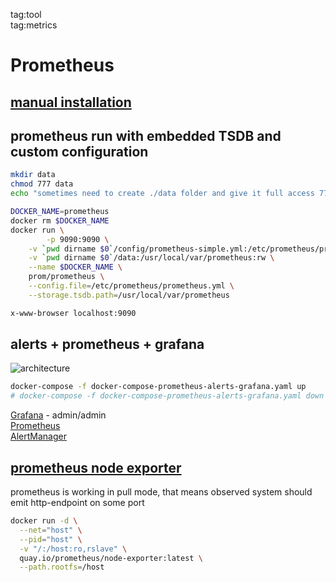 tag:tool  
tag:metrics  

# Prometheus
## [manual installation](https://codewizardly.com/prometheus-on-aws-ec2-part1/)
## prometheus run with embedded TSDB and custom configuration
```sh
mkdir data
chmod 777 data
echo "sometimes need to create ./data folder and give it full access 777 "

DOCKER_NAME=prometheus
docker rm $DOCKER_NAME
docker run \
        -p 9090:9090 \
	-v `pwd dirname $0`/config/prometheus-simple.yml:/etc/prometheus/prometheus.yml  \
	-v `pwd dirname $0`/data:/usr/local/var/prometheus:rw \
	--name $DOCKER_NAME \
	prom/prometheus \
	--config.file=/etc/prometheus/prometheus.yml \
	--storage.tsdb.path=/usr/local/var/prometheus

x-www-browser localhost:9090
```

## alerts + prometheus + grafana 
![architecture](https://github.com/cherkavi/docker-images/assets/8113355/2dd80a65-1400-44f1-8e58-5432bd9e55ab)
```sh
docker-compose -f docker-compose-prometheus-alerts-grafana.yaml up
# docker-compose -f docker-compose-prometheus-alerts-grafana.yaml down
```
[Grafana](http://localhost:3000/) - admin/admin  
[Prometheus](http://localhost:9090/)  
[AlertManager](http://localhost:9093/)  

## [prometheus node exporter](https://prometheus.io/docs/guides/node-exporter/)
prometheus is working in pull mode, that means 
observed system should emit http-endpoint on some port
```sh
docker run -d \
  --net="host" \
  --pid="host" \
  -v "/:/host:ro,rslave" \
  quay.io/prometheus/node-exporter:latest \
  --path.rootfs=/host
```